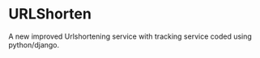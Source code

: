 URLShorten
==========

A new improved Urlshortening service with tracking service coded using python/django.
